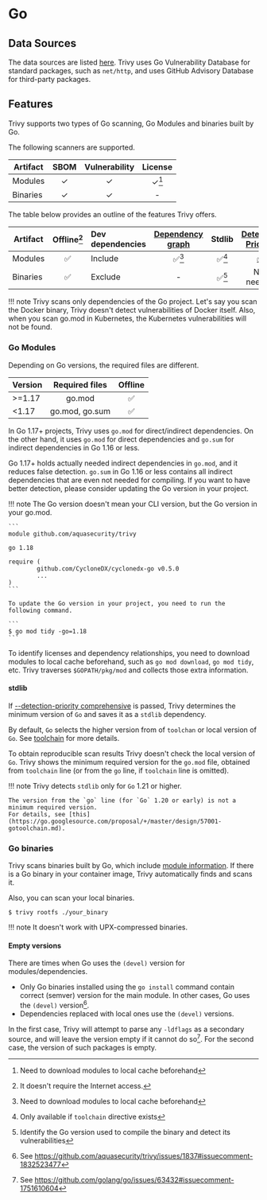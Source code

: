# Go

## Data Sources
The data sources are listed [here](../../scanner/vulnerability.md#data-sources-1).
Trivy uses Go Vulnerability Database for standard packages, such as `net/http`, and uses GitHub Advisory Database for third-party packages.

## Features
Trivy supports two types of Go scanning, Go Modules and binaries built by Go.

The following scanners are supported.

| Artifact | SBOM  | Vulnerability | License |
| -------- | :---: | :-----------: | :-----: |
| Modules  |   ✓   |       ✓       |  ✓[^2]  |
| Binaries |   ✓   |       ✓       |    -    |

The table below provides an outline of the features Trivy offers.

| Artifact | Offline[^1] | Dev dependencies | [Dependency graph][dependency-graph] | Stdlib | [Detection Priority][detection-priority] |
|----------|:-----------:|:-----------------|:------------------------------------:|:------:|:----------------------------------------:|
| Modules  |      ✅      | Include          |                ✅[^2]                 | ✅[^6]  |               [✅](#stdlib)               |
| Binaries |      ✅      | Exclude          |                  -                   | ✅[^4]  |                Not needed                |

!!! note
    Trivy scans only dependencies of the Go project.
    Let's say you scan the Docker binary, Trivy doesn't detect vulnerabilities of Docker itself.
    Also, when you scan go.mod in Kubernetes, the Kubernetes vulnerabilities will not be found.

### Go Modules
Depending on Go versions, the required files are different.

| Version | Required files | Offline |
| ------- | :------------: | :-----: |
| \>=1.17 |     go.mod     |    ✅    |
| <1.17   | go.mod, go.sum |    ✅    |

In Go 1.17+ projects, Trivy uses `go.mod` for direct/indirect dependencies.
On the other hand, it uses `go.mod` for direct dependencies and `go.sum` for indirect dependencies in Go 1.16 or less.

Go 1.17+ holds actually needed indirect dependencies in `go.mod`, and it reduces false detection.
`go.sum` in Go 1.16 or less contains all indirect dependencies that are even not needed for compiling.
If you want to have better detection, please consider updating the Go version in your project.

!!! note
    The Go version doesn't mean your CLI version, but the Go version in your go.mod.

    ```
    module github.com/aquasecurity/trivy
    
    go 1.18
    
    require (
            github.com/CycloneDX/cyclonedx-go v0.5.0
            ...
    )
    ```

    To update the Go version in your project, you need to run the following command.

    ```
    $ go mod tidy -go=1.18
    ```

To identify licenses and dependency relationships, you need to download modules to local cache beforehand,
such as `go mod download`, `go mod tidy`, etc.
Trivy traverses `$GOPATH/pkg/mod` and collects those extra information.

#### stdlib
If [--detection-priority comprehensive][detection-priority] is passed, Trivy determines the minimum version of `Go` and saves it as a `stdlib` dependency.

By default, `Go` selects the higher version from of `toolchan` or local version of `Go`. 
See [toolchain] for more details.

To obtain reproducible scan results Trivy doesn't check the local version of `Go`.
Trivy shows the minimum required version for the `go.mod` file, obtained from `toolchain` line (or from the `go` line, if `toolchain` line is omitted).

!!! note
    Trivy detects `stdlib` only for `Go` 1.21 or higher.

    The version from the `go` line (for `Go` 1.20 or early) is not a minimum required version.
    For details, see [this](https://go.googlesource.com/proposal/+/master/design/57001-gotoolchain.md).
    
    

### Go binaries
Trivy scans binaries built by Go, which include [module information](https://tip.golang.org/doc/go1.18#go-version).
If there is a Go binary in your container image, Trivy automatically finds and scans it.

Also, you can scan your local binaries.

```
$ trivy rootfs ./your_binary
```

!!! note
    It doesn't work with UPX-compressed binaries.

#### Empty versions
There are times when Go uses the `(devel)` version for modules/dependencies.

- Only Go binaries installed using the `go install` command contain correct (semver) version for the main module. 
  In other cases, Go uses the `(devel)` version[^3].
- Dependencies replaced with local ones use the `(devel)` versions.

In the first case, Trivy will attempt to parse any `-ldflags` as a secondary source, and will leave the version
empty if it cannot do so[^5]. For the second case, the version of such packages is empty.

[^1]: It doesn't require the Internet access.
[^2]: Need to download modules to local cache beforehand
[^3]: See https://github.com/aquasecurity/trivy/issues/1837#issuecomment-1832523477
[^4]: Identify the Go version used to compile the binary and detect its vulnerabilities
[^5]: See https://github.com/golang/go/issues/63432#issuecomment-1751610604
[^6]: Only available if `toolchain` directive exists

[dependency-graph]: ../../configuration/reporting.md#show-origins-of-vulnerable-dependencies
[toolchain]: https://go.dev/doc/toolchain
[detection-priority]: ../../scanner/vulnerability.md#detection-priority
